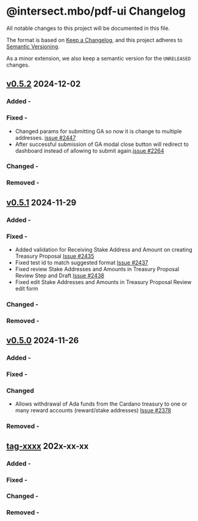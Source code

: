 # @intersect.mbo/pdf-ui Changelog

All notable changes to this project will be documented in this file.

The format is based on [Keep a Changelog](https://keepachangelog.com/en/1.0.0/),
and this project adheres to [Semantic Versioning](https://semver.org/spec/v2.0.0.html).

As a minor extension, we also keep a semantic version for the `UNRELEASED`
changes.

## [v0.5.2](https://www.npmjs.com/package/@intersect.mbo/pdf-ui/v/0.5.2) 2024-12-02

### Added -
### Fixed -
   - Changed params for submitting GA so now it is change to multiple addresses. [issue #2447](https://github.com/IntersectMBO/govtool/issues/2447)
  - After successful submission of GA  modal close button will redirect to dashboard instead of allowing to submit again.[issue #2264](https://github.com/IntersectMBO/govtool/issues/2264)
### Changed -
### Removed -

## [v0.5.1](https://www.npmjs.com/package/@intersect.mbo/pdf-ui/v/0.5.1) 2024-11-29

### Added -
### Fixed -
 - Added validation for Receiving Stake Address and Amount on creating Treasury Proposal [Issue #2435](https://github.com/IntersectMBO/govtool/issues/2435)
 - Fixed test id to match suggested format [Issue #2437](https://github.com/IntersectMBO/govtool/issues/2437)
 - Fixed review Stake Addresses and Amounts in Treasury Proposal Review Step and Draft [Issue #2438](https://github.com/IntersectMBO/govtool/issues/2438)
 - Fixed edit Stake Addresses and Amounts in Treasury Proposal Review edit form
### Changed -
### Removed -

## [v0.5.0](https://www.npmjs.com/package/@intersect.mbo/pdf-ui/v/0.5.1) 2024-11-26

### Added -
### Fixed -
### Changed 
 - Allows withdrawal of Ada funds from the Cardano treasury to one or many reward accounts (reward/stake addresses) [Issue #2378](https://github.com/IntersectMBO/govtool/issues/2378)
### Removed -

## [tag-xxxx](https://www.npmjs.com/package/@intersect.mbo/pdf-ui/v/xxxx) 202x-xx-xx

### Added - 
### Fixed -
### Changed -
### Removed -


